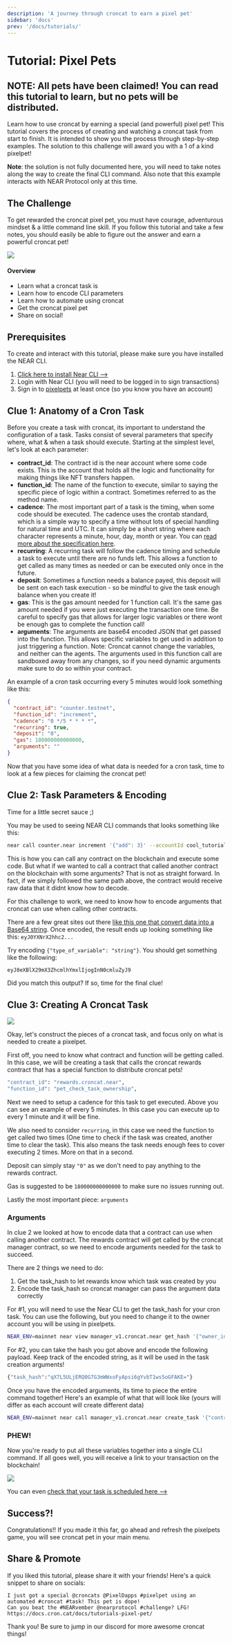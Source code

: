 ```yaml
---
description: 'A journey through croncat to earn a pixel pet'
sidebar: 'docs'
prev: '/docs/tutorials/'
---
```


# Tutorial: Pixel Pets

## NOTE: All pets have been claimed! You can read this tutorial to learn, but no pets will be distributed.

Learn how to use croncat by earning a special (and powerful) pixel pet! This tutorial covers the process of creating and watching a croncat task from start to finish. It is intended to show you the process through step-by-step examples. The solution to this challenge will award you with a 1 of a kind pixelpet! 

**Note**: the solution is not fully documented here, you will need to take notes along the way to create the final CLI command. Also note that this example interacts with NEAR Protocol only at this time.

## The Challenge

To get rewarded the croncat pixel pet, you must have courage, adventurous mindset & a little command line skill. If you follow this tutorial and take a few notes, you should easily be able to figure out the answer and earn a powerful croncat pet!

![](../../static/pxpet_croncat_crop.png)

#### Overview

* Learn what a croncat task is
* Learn how to encode CLI parameters
* Learn how to automate using croncat
* Get the croncat pixel pet
* Share on social!

## Prerequisites

To create and interact with this tutorial, please make sure you have installed the NEAR CLI.

1. [Click here to install Near CLI -->](https://www.npmjs.com/package/near-cli)
2. Login with Near CLI (you will need to be logged in to sign transactions)
3. Sign in to [pixelpets](https://ecosystem.pixeldapps.co/pixelpets) at least once (so you know you have an account)

## Clue 1: Anatomy of a Cron Task

Before you create a task with croncat, its important to understand the configuration of a task. 
Tasks consist of several parameters that specify where, what & when a task should execute. Starting at the simplest level, let's look at each parameter:

* **contract_id**: The contract id is the near account where some code exists. This is the account that holds all the logic and functionality for making things like NFT transfers happen.
* **function_id**: The name of the function to execute, similar to saying the specific piece of logic within a contract. Sometimes referred to as the method name.
* **cadence**: The most important part of a task is the timing, when some code should be executed. The cadence uses the crontab standard, which is a simple way to specify a time without lots of special handling for natural time and UTC. It can simply be a short string where each character represents a minute, hour, day, month or year. You can [read more about the specification here](https://crontab.guru/). 
* **recurring**: A recurring task will follow the cadence timing and schedule a task to execute until there are no funds left. This allows a function to get called as many times as needed or can be executed only once in the future. 
* **deposit**: Sometimes a function needs a balance payed, this deposit will be sent on each task execution - so be mindful to give the task enough balance when you create it!
* **gas**: This is the gas amount needed for 1 function call. It's the same gas amount needed if you were just executing the transaction one time. Be careful to specify gas that allows for larger logic variables or there wont be enough gas to complete the function call!
* **arguments**: The arguments are base64 encoded JSON that get passed into the function. This allows specific variables to get used in addition to just triggering a function. Note: Croncat cannot change the variables, and neither can the agents. The arguments used in this function call are sandboxed away from any changes, so if you need dynamic arguments make sure to do so within your contract.

An example of a cron task occurring every 5 minutes would look something like this:

```json
{
  "contract_id": "counter.testnet",
  "function_id": "increment",
  "cadence": "0 */5 * * * *",
  "recurring": true,
  "deposit": "0",
  "gas": 180000000000000,
  "arguments": ""
}
```

Now that you have some idea of what data is needed for a cron task, time to look at a few pieces for claiming the croncat pet!

## Clue 2: Task Parameters & Encoding

Time for a little secret sauce ;)

You may be used to seeing NEAR CLI commands that looks something like this:

```bash
near call counter.near increment '{"add": 3}' --accountId cool_tutorials.near --amount 0.1
```

This is how you can call any contract on the blockchain and execute some code. But what if we wanted to call a contract that called another contract on the blockchain with some arguments?
That is not as straight forward. In fact, if we simply followed the same path above, the contract would receive raw data that it didnt know how to decode.

For this challenge to work, we need to know how to encode arguments that croncat can use when calling other contracts. 

There are a few great sites out there [like this one that convert data into a Base64 string](https://www.base64encode.org/). Once encoded, the result ends up looking something like this: `eyJ0YXNrX2hhc2...`

Try encoding `{"type_of_variable": "string"}`. You should get something like the following:

```bash
eyJ0eXBlX29mX3ZhcmlhYmxlIjogInN0cmluZyJ9
```

Did you match this output? If so, time for the final clue!


## Clue 3: Creating A Croncat Task

![](../../static/pxpet_croncat_logo.png)

Okay, let's construct the pieces of a croncat task, and focus only on what is needed to create a pixelpet.

First off, you need to know what contract and function will be getting called. In this case, we will be creating a task that calls the croncat rewards contract that has a special function to distribute croncat pets!

```bash
"contract_id": "rewards.croncat.near",
"function_id": "pet_check_task_ownership",
```

Next we need to setup a cadence for this task to get executed. Above you can see an example of every 5 minutes. In this case you can execute up to every 1 minute and it will be fine.

We also need to consider `recurring`, in this case we need the function to get called two times (One time to check if the task was created, another time to clear the task). This also means the task needs enough fees to cover executing 2 times. More on that in a second.

Deposit can simply stay `"0"` as we don't need to pay anything to the rewards contract.

Gas is suggested to be `180000000000000` to make sure no issues running out.

Lastly the most important piece: `arguments`

### Arguments

In clue 2 we looked at how to encode data that a contract can use when calling another contract. The rewards contract will get called by the croncat manager contract, so we need to encode arguments needed for the task to succeed.

There are 2 things we need to do:
1. Get the task_hash to let rewards know which task was created by you
2. Encode the task_hash so croncat manager can pass the argument data correctly

For #1, you will need to use the Near CLI to get the task_hash for your cron task. You can use the following, but you need to change it to the owner account you will be using in pixelpets.

```bash
NEAR_ENV=mainnet near view manager_v1.croncat.near get_hash '{"owner_id": "YOUR_ACCOUNT.near", "contract_id": "rewards.croncat.near", "function_id": "pet_check_task_ownership", "cadence": "0 */1 * * * *"}'
```

For #2, you can take the hash you got above and encode the following payload. Keep track of the encoded string, as it will be used in the task creation arguments!

```bash
{"task_hash":"qX7L5ULjERQ0G7G3mWWxoFyApsi6gYvbT1ws5oGFAKE="}
```

Once you have the encoded arguments, its time to piece the entire command together! Here's an example of what that will look like (yours will differ as each account will create different data)

```bash
NEAR_ENV=mainnet near call manager_v1.croncat.near create_task '{"contract_id": "rewards.croncat.near","function_id": "PET_FUNCTION_ID","cadence": "YOUR_CADENCE","recurring": true,"deposit": "0","gas": 180000000000000, "arguments": "ey_YOUR_ENCODED_ARGUMENTS_"}' --accountId YOUR_ACCOUNT.near --amount 0.05 --gas 300000000000000
```

### PHEW!
Now you're ready to put all these variables together into a single CLI command. If all goes well, you will receive a link to your transaction on the blockchain!

![](../../static/croncat_pxpet_task.png)

You can even [check that your task is scheduled here -->](https://cron.cat/tasks)

## Success?!

Congratulations!! If you made it this far, go ahead and refresh the pixelpets game, you will see croncat pet in your main menu. 

## Share & Promote

If you liked this tutorial, please share it with your friends! Here's a quick snippet to share on socials:

```
I just got a special @croncats @PixelDapps #pixelpet using an automated #croncat #task! This pet is dope! 
Can you beat the #NEARvember @nearprotocol #challenge? LFG!
https://docs.cron.cat/docs/tutorials-pixel-pet/
```

Thank you! Be sure to jump in our discord for more awesome croncat things!
